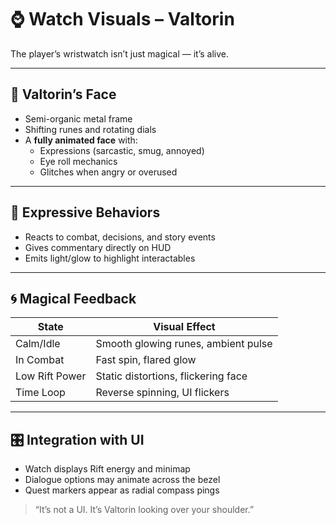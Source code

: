 # ⌚ Watch Visuals – Valtorin

The player’s wristwatch isn’t just magical — it’s alive.

---

## 🔮 Valtorin’s Face

- Semi-organic metal frame
- Shifting runes and rotating dials
- A **fully animated face** with:
  - Expressions (sarcastic, smug, annoyed)
  - Eye roll mechanics
  - Glitches when angry or overused

---

## 🧠 Expressive Behaviors

- Reacts to combat, decisions, and story events
- Gives commentary directly on HUD
- Emits light/glow to highlight interactables

---

## 🌀 Magical Feedback

| State         | Visual Effect                       |
|---------------|--------------------------------------|
| Calm/Idle     | Smooth glowing runes, ambient pulse |
| In Combat     | Fast spin, flared glow              |
| Low Rift Power| Static distortions, flickering face |
| Time Loop     | Reverse spinning, UI flickers       |

---

## 🎛 Integration with UI

- Watch displays Rift energy and minimap
- Dialogue options may animate across the bezel
- Quest markers appear as radial compass pings

> “It’s not a UI. It’s Valtorin looking over your shoulder.”
